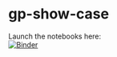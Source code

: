 # gp-show-case

Launch the notebooks here:  
[![Binder](http://mybinder.org/badge.svg)](http://mybinder.org:/repo/j-faria/gp-show-case)
